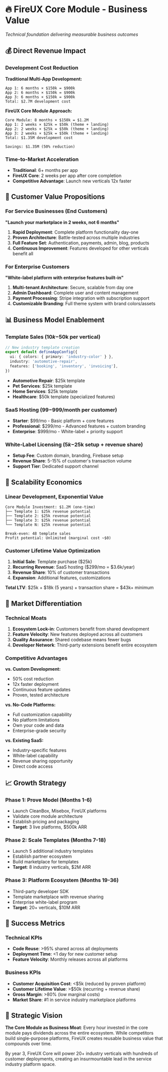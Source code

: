 # 🔥 FireUX Core Module - Business Value

_Technical foundation delivering measurable business outcomes_

## 💰 Direct Revenue Impact

### Development Cost Reduction

**Traditional Multi-App Development:**

```
App 1: 6 months × $150k = $900k
App 2: 6 months × $150k = $900k
App 3: 6 months × $150k = $900k
Total: $2.7M development cost
```

**FireUX Core Module Approach:**

```
Core Module: 8 months × $150k = $1.2M
App 1: 2 weeks × $25k = $50k (theme + landing)
App 2: 2 weeks × $25k = $50k (theme + landing)
App 3: 2 weeks × $25k = $50k (theme + landing)
Total: $1.35M development cost

Savings: $1.35M (50% reduction)
```

### Time-to-Market Acceleration

- **Traditional**: 6+ months per app
- **FireUX Core**: 2 weeks per app after core completion
- **Competitive Advantage**: Launch new verticals 12x faster

## 🎯 Customer Value Propositions

### For Service Businesses (End Customers)

**"Launch your marketplace in 2 weeks, not 6 months"**

1. **Rapid Deployment**: Complete platform functionality day-one
2. **Proven Architecture**: Battle-tested across multiple industries
3. **Full Feature Set**: Authentication, payments, admin, blog, products
4. **Continuous Improvement**: Features developed for other verticals benefit all

### For Enterprise Customers

**"White-label platform with enterprise features built-in"**

1. **Multi-tenant Architecture**: Secure, scalable from day one
2. **Admin Dashboard**: Complete user and content management
3. **Payment Processing**: Stripe integration with subscription support
4. **Customizable Branding**: Full theme system with brand colors/assets

## 📊 Business Model Enablement

### Template Sales ($10k-$50k per vertical)

```typescript
// New industry template creation
export default defineAppConfig({
  ui: { colors: { primary: 'industry-color' } },
  industry: 'automotive-repair',
  features: ['booking', 'inventory', 'invoicing'],
})
```

- **Automotive Repair**: $25k template
- **Pet Services**: $25k template
- **Home Services**: $25k template
- **Healthcare**: $50k template (specialized features)

### SaaS Hosting ($99-$999/month per customer)

- **Starter**: $99/mo - Basic platform + core features
- **Professional**: $299/mo - Advanced features + custom branding
- **Enterprise**: $999/mo - White-label + priority support

### White-Label Licensing ($5k-$25k setup + revenue share)

- **Setup Fee**: Custom domain, branding, Firebase setup
- **Revenue Share**: 5-15% of customer's transaction volume
- **Support Tier**: Dedicated support channel

## 🚀 Scalability Economics

### Linear Development, Exponential Value

```
Core Module Investment: $1.2M (one-time)
├── Template 1: $25k revenue potential
├── Template 2: $25k revenue potential
├── Template 3: $25k revenue potential
└── Template N: $25k revenue potential

Break-even: 48 template sales
Profit potential: Unlimited (marginal cost ~$0)
```

### Customer Lifetime Value Optimization

1. **Initial Sale**: Template purchase ($25k)
2. **Recurring Revenue**: SaaS hosting ($299/mo = $3.6k/year)
3. **Revenue Share**: 10% of customer transactions
4. **Expansion**: Additional features, customizations

**Total LTV**: $25k + $18k (5 years) + transaction share = $43k+ minimum

## 🎨 Market Differentiation

### Technical Moats

1. **Ecosystem Lock-in**: Customers benefit from shared development
2. **Feature Velocity**: New features deployed across all customers
3. **Quality Assurance**: Shared codebase means fewer bugs
4. **Developer Network**: Third-party extensions benefit entire ecosystem

### Competitive Advantages

**vs. Custom Development:**

- 50% cost reduction
- 12x faster deployment
- Continuous feature updates
- Proven, tested architecture

**vs. No-Code Platforms:**

- Full customization capability
- No platform limitations
- Own your code and data
- Enterprise-grade security

**vs. Existing SaaS:**

- Industry-specific features
- White-label capability
- Revenue sharing opportunity
- Direct code access

## 📈 Growth Strategy

### Phase 1: Prove Model (Months 1-6)

- Launch CleanBox, Misebox, FireUX platforms
- Validate core module architecture
- Establish pricing and packaging
- **Target**: 3 live platforms, $500k ARR

### Phase 2: Scale Templates (Months 7-18)

- Launch 5 additional industry templates
- Establish partner ecosystem
- Build marketplace for templates
- **Target**: 8 industry verticals, $2M ARR

### Phase 3: Platform Ecosystem (Months 19-36)

- Third-party developer SDK
- Template marketplace with revenue sharing
- Enterprise white-label program
- **Target**: 20+ verticals, $10M ARR

## 🎯 Success Metrics

### Technical KPIs

- **Code Reuse**: >95% shared across all deployments
- **Deployment Time**: <1 day for new customer setup
- **Feature Velocity**: Monthly releases across all platforms

### Business KPIs

- **Customer Acquisition Cost**: <$5k (reduced by proven platform)
- **Customer Lifetime Value**: >$50k (recurring + revenue share)
- **Gross Margin**: >80% (low marginal costs)
- **Market Share**: #1 in service industry marketplace platforms

## 🔮 Strategic Vision

**The Core Module as Business Moat**: Every hour invested in the core module pays dividends across the entire ecosystem. While competitors build single-purpose platforms, FireUX creates reusable business value that compounds over time.

By year 3, FireUX Core will power 20+ industry verticals with hundreds of customer deployments, creating an insurmountable lead in the service industry platform space.

